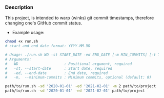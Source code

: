### Description
This project, is intended to warp (winks) git commit timestamps, therefore changing one's GitHub commit status.  
* Example usage:
```bash
chmod +x run.sh
# start and end date format: YYYY-MM-DD

# Usage: ./run.sh WD -st START_DATE -ed END_DATE [-m MIN_COMMITS] [-t TIMEZONE]
# Arguments:
#   WD                     : Positional argument, required
#   -st, --start-date      : Start date, required
#   -ed, --end-date        : End date, required
#   -m,  --minimum-commits : Minimum commits, optional (default: 0)

path/to/run.sh -sd '2020-01-01' -ed '2021-02-01' -m 2 path/to/project
path/to/run.sh -sd '2020-01-01' -ed '2021-02-01' path/to/project
```
